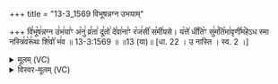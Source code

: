 +++
title = "13-3_1569 विभूषन्नग्न उभयाम्"

+++
वि꣣भू꣡ष꣢न्नग्न उ꣣भ꣢या꣣ꣳ अ꣡नु꣢ व्र꣣ता꣢ दू꣣तो꣢ दे꣣वा꣢ना꣣ꣳ र꣡ज꣢सी꣣ स꣡मी꣢यसे। य꣡त्ते꣢ धी꣣ति꣡ꣳ सु꣢म꣣ति꣡मा꣢वृणी꣣म꣡हेऽध स्मा नस्त्रि꣣व꣡रू꣢थः शि꣣वो꣡ भ꣢व ॥ 13-3:1569 ॥ ॥13 (या)॥ [धा. 22 । उ नास्ति । स्व. 2 ।]

<details><summary>मूलम् (VC)</summary>

वि꣣भू꣡ष꣢न्नग्न उ꣣भ꣢या꣣ꣳ अ꣡नु꣢ व्र꣣ता꣢ दू꣣तो꣢ दे꣣वा꣢ना꣣ꣳ र꣡ज꣢सी꣣ स꣡मी꣢यसे । य꣡त्ते꣢ धी꣣ति꣡ꣳ सु꣢म꣣ति꣡मा꣢वृणी꣣म꣡हेऽध꣢꣯ स्म नस्त्रि꣣व꣡रू꣢थः शि꣣वो꣡ भ꣢व ॥१५६९॥
</details>

<details><summary>विस्वर-मूलम् (VC)</summary>

विभूषन्नग्न उभयाꣳ अनु व्रता दूतो देवानाꣳ रजसी समीयसे । यत्ते धीतिꣳ सुमतिमावृणीमहेऽध स्म नस्त्रिवरूथः शिवो भव ॥१५६९॥
</details>